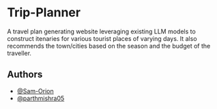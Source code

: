 
# Trip-Planner

A travel plan generating website leveraging existing LLM models to construct itenaries for various tourist places of varying days. It also recommends the town/cities based on the season and the budget of the traveller.


## Authors

- [@Sam-Orion](https://github.com/Sam-Orion)
- [@parthmishra05](https://github.com/parthmishra05)